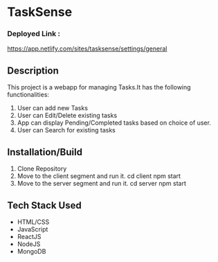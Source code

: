 # TaskSense

### Deployed Link : 
https://app.netlify.com/sites/tasksense/settings/general

## Description

This project is a webapp for managing Tasks.It has the following functionalities:
1) User can add new Tasks
2) User can Edit/Delete existing tasks
3) App can display Pending/Completed tasks based on choice of user.
4) User can Search for existing tasks

## Installation/Build

1) Clone Repository
2) Move to the client segment and run it.
    cd client
    npm start
3) Move to the server segment and run it.
    cd server
    npm start

## Tech Stack Used
 - HTML/CSS
 - JavaScript
 - ReactJS
 - NodeJS
 - MongoDB